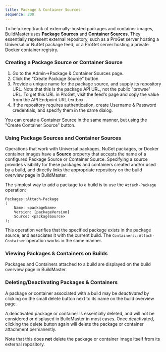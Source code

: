 ```yaml
---
title: Package & Container Sources
sequence: 200
---
```


To help keep track of externally-hosted packages and container images, BuildMaster uses **Package Sources** and **Container Sources**. They essentially represent external repository, such as a ProGet server hosting a Universal or NuGet package feed, or a ProGet server hosting a private Docker container registry.

### Creating a Package Source or Container Source

1. Go to the Admin->Package & Container Sources page.
2. Click the "Create Package Source" button.
3. Provide a unique name for the package source, and supply its repository URL. Note that this is the package API URL, not the public "browse" URL. To get this URL in ProGet, visit the feed's page and copy the value from the API Endpoint URL textbox.
4. If the repository requires authentication, create Username & Password credentials, and specify them in the same dialog.

You can create a Container Source in the same manner, but using the "Create Container Source" button.

### Using Package Sources and Container Sources

Operations that work with Universal packages, NuGet packages, or Docker container images have a **Source** property that accepts the name of a configured Package Source or Container Source. Specifying a source provides visibility for these packages and containers created and/or used by a build, and directly links the appropriate repository on the build overview page in BuildMaster. 

The simplest way to add a package to a build is to use the `Attach-Package` operation:

```
Packages::Attach-Package
(
	Name: <packageName>
	Version: [packageVersion]
	Source: <packageSource>
);
```

This operation verifies that the specified package exists in the package source, and associates it with the current build. The `Containers::Attach-Container` operation works in the same manner.

### Viewing Packages & Containers on Builds

Packages and Containers attached to a build are displayed on the build overview page in BuildMaster.

### Deleting/Deactivating Packages & Containers

A package or container associated with a build may be *deactivated* by clicking on the small delete button next to its name on the build overview page. 

A deactivated package or container is essentially deleted, and will not be considered or displayed in BuildMaster in most cases. Once deactivated, clicking the delete button again will delete the package or container attachment permanently. 

Note that this does **not** delete the package or container image itself from its external repository.

